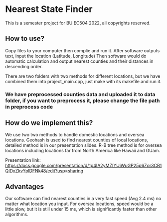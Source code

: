 # Nearest State Finder
This is a semester project for BU EC504 2022, all copyrights reserved.
## How to use?

Copy files to your computer then complie and run it. After software outputs text, input the location (Latitude, Longitude)
Then software would do automatic calculation and output nearest counties and their distances in descending order. 

There are two folders with two methods for different locations, but we have combined them into project_main.cpp, just make with its makefile and run it.

### We have preprocessed counties data and uploaded it to data folder, if you want to preprocess it, please change the file path in preprocess code

## How do we implement this?

We use two two methods to handle domestic locations and oversea locations. Geohash is used to find nearest counties of local locations, detailed method is in our presentation slides. R-B tree method is for oversea locations including locations far from North America like Hawaii and GUam. 

Presentation link: https://docs.google.com/presentation/d/1p4IA2yMZIYUiWuGP25p6Zor3CB1QIDxZkvYplDFNk48/edit?usp=sharing

## Advantages

Our software can find nearest counties in a very fast speed (Avg 2.4 ms) no matter what location you input. For oversea locations, speed would be a little slow, but it is still under 15 ms, which is significantly faster than other algorithms. 
